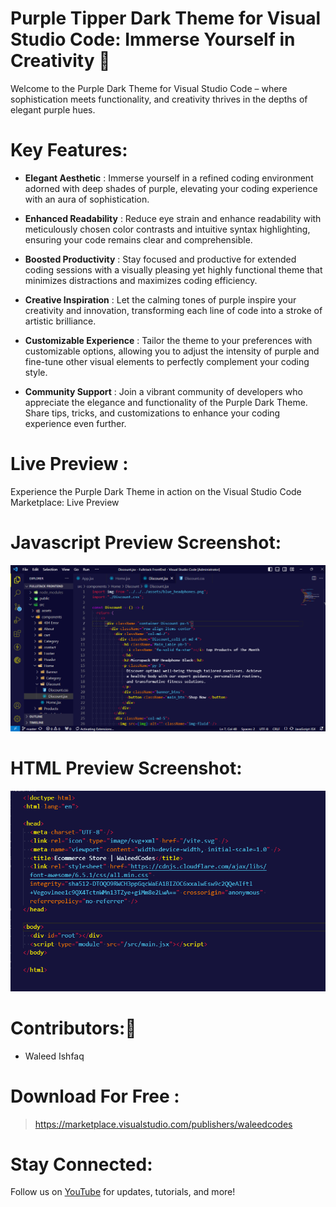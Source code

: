 # Purple Tipper Dark Theme for Visual Studio Code: Immerse Yourself in Creativity 💜

Welcome to the Purple Dark Theme for Visual Studio Code – where sophistication meets functionality, and creativity thrives in the depths of elegant purple hues.

# Key Features:

- **Elegant Aesthetic** : Immerse yourself in a refined coding environment adorned with deep shades of purple, elevating your coding experience with an aura of sophistication.

- **Enhanced Readability** : Reduce eye strain and enhance readability with meticulously chosen color contrasts and intuitive syntax highlighting, ensuring your code remains clear and comprehensible.

- **Boosted Productivity** : Stay focused and productive for extended coding sessions with a visually pleasing yet highly functional theme that minimizes distractions and maximizes coding efficiency.

- **Creative Inspiration** : Let the calming tones of purple inspire your creativity and innovation, transforming each line of code into a stroke of artistic brilliance.

- **Customizable Experience** : Tailor the theme to your preferences with customizable options, allowing you to adjust the intensity of purple and fine-tune other visual elements to perfectly complement your coding style.

- **Community Support** : Join a vibrant community of developers who appreciate the elegance and functionality of the Purple Dark Theme. Share tips, tricks, and customizations to enhance your coding experience even further.

# Live Preview :

Experience the Purple Dark Theme in action on the Visual Studio Code Marketplace: Live Preview

# Javascript Preview Screenshot:

<img src="./images/img1.png" alt="">

# HTML Preview Screenshot:

<img src="./images/img2.png" alt="">

# Contributors:🧔

- Waleed Ishfaq

# Download For Free :

> https://marketplace.visualstudio.com/publishers/waleedcodes

# Stay Connected:

Follow us on <a href="https://www.youtube.com/@waleedcodes" target="_blank">YouTube</a> for updates, tutorials, and more!
